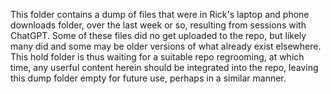 <!-- status: stub; target: 150+ words -->
<!-- status: stub; target: 150+ words -->
<!-- status: stub; target: 150+ words -->
<!-- status: stub; target: 150+ words -->
<!-- status: stub; target: 150+ words -->
<!-- status: stub; target: 150+ words -->
This folder contains a dump of files that were in Rick's laptop and phone downloads folder, over the last week or so, resulting from sessions with ChatGPT.  Some of these files did no get uploaded to the repo, but likely many did and some may be older versions of what already exist elsewhere.  This hold folder is thus waiting for a suitable repo regrooming, at which time, any userful content herein should be integrated into the repo, leaving this dump folder empty for future use, perhaps in a similar manner.







